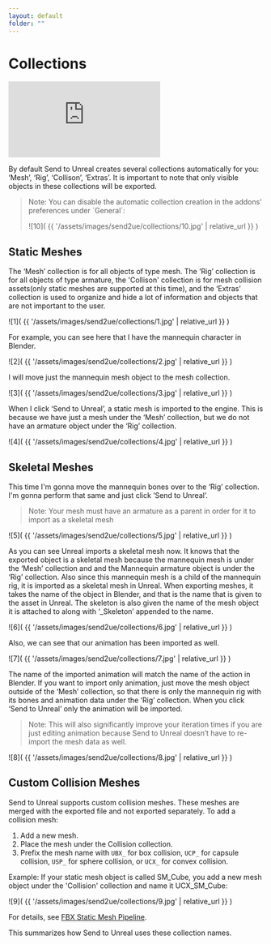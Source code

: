 ```yaml
---
layout: default
folder: ""
---
```


# Collections
<iframe src="https://www.youtube.com/embed/CukIe_OSGiQ" frameborder="0" allow="accelerometer; autoplay; clipboard-write; encrypted-media; gyroscope; picture-in-picture" allowfullscreen></iframe>



By default Send to Unreal creates several collections automatically for you: ‘Mesh’, ‘Rig’, ‘Collison’, ‘Extras’. It is important to note that only visible objects in these collections will be exported. 

> Note: You can disable the automatic collection creation in the addons' preferences under ´General´:
> 
> ![10]( {{ '/assets/images/send2ue/collections/10.jpg' | relative_url }} )

## Static Meshes

The ‘Mesh’ collection is for all objects of type mesh. The ‘Rig’ collection is for all objects of type armature, the 'Collison' collection is for mesh collision assets(only static meshes are supported at this time), and the ‘Extras’ collection is used to organize and hide a lot of information and objects that are not important to the user.

![1]( {{ '/assets/images/send2ue/collections/1.jpg' | relative_url }} )

For example, you can see here that I have the mannequin character in Blender.

![2]( {{ '/assets/images/send2ue/collections/2.jpg' | relative_url }} )

I will move just the mannequin mesh object to the mesh collection.

![3]( {{ '/assets/images/send2ue/collections/3.jpg' | relative_url }} )

When I click ‘Send to Unreal’, a static mesh is imported to the engine. This is because we have just a mesh under the ‘Mesh’ collection, but we do not have an armature object under the ‘Rig’ collection.

![4]( {{ '/assets/images/send2ue/collections/4.jpg' | relative_url }} )

## Skeletal Meshes

This time I'm gonna move the mannequin bones over to the ‘Rig’ collection. I'm gonna perform that same and just click ‘Send to Unreal’.

> Note: Your mesh must have an armature as a parent in order for it to import as a skeletal mesh

![5]( {{ '/assets/images/send2ue/collections/5.jpg' | relative_url }} )

As you can see Unreal imports a skeletal mesh now. It knows that the exported object is a skeletal mesh because the mannequin mesh is under the ‘Mesh’ collection and and the Mannequin armature object is under the ‘Rig’ collection. Also since this mannequin mesh is a child of the mannequin rig, it is imported as a skeletal mesh in Unreal. When exporting meshes, it takes the name of the object in Blender, and that is the name that is given to the asset in Unreal. The skeleton is also given the name of the mesh object it is attached to along with ‘_Skeleton’ appended to the name.

![6]( {{ '/assets/images/send2ue/collections/6.jpg' | relative_url }} )

Also, we can see that our animation has been imported as well.

![7]( {{ '/assets/images/send2ue/collections/7.jpg' | relative_url }} )

The name of the imported animation will match the name of the action in Blender. If you want to import only animation, just move the mesh object outside of the ‘Mesh’ collection, so that there is only the mannequin rig with its bones and animation data under the ‘Rig’ collection. When you click ‘Send to Unreal’ only the animation will be imported.

> Note: This will also significantly improve your iteration times if you are just editing animation because Send to Unreal doesn’t have to re-import the mesh data as well.

![8]( {{ '/assets/images/send2ue/collections/8.jpg' | relative_url }} )

## Custom Collision Meshes

Send to Unreal supports custom collision meshes. These meshes are merged with the exported file and not exported separately. To add a collision mesh:

1. Add a new mesh.
2. Place the mesh under the Collision collection.
3. Prefix the mesh name with `UBX_` for box collision, `UCP_` for capsule collision, `USP_` for sphere collision, or `UCX_` for convex collision.

Example: If your static mesh object is called SM_Cube, you add a new mesh object under the 'Collision' collection and name it UCX_SM_Cube:

![9]( {{ '/assets/images/send2ue/collections/9.jpg' | relative_url }} )

For details, see [FBX Static Mesh Pipeline](https://docs.unrealengine.com/en-US/WorkingWithContent/Importing/FBX/StaticMeshes/index.html#collision).

This summarizes how Send to Unreal uses these collection names.
